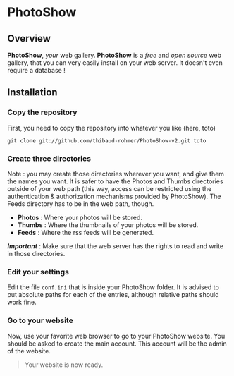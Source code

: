 # PhotoShow


## Overview

**PhotoShow**, *your* web gallery. **PhotoShow** is a *free* and *open source* web gallery, that you can very easily install on your web server. It doesn't even require a database !

## Installation

### Copy the repository

First, you need to copy the repository into whatever you like (here, toto)

`git clone git://github.com/thibaud-rohmer/PhotoShow-v2.git toto`

### Create three directories

Note : you may create those directories wherever you want, and give them the names you want. It is safer to have the Photos and Thumbs directories outside of your web path (this way, access can be restricted using the authentication & authorization mechanisms provided by PhotoShow). The Feeds directory has to be in the web path, though.

* **Photos** : Where your photos will be stored.
* **Thumbs** : Where the thumbnails of your photos will be stored. 
* **Feeds** : Where the rss feeds will be generated.

***Important*** : Make sure that the web server has the rights to read and write in those directories.

### Edit your settings

Edit the file `conf.ini` that is inside your PhotoShow folder. It is advised to put absolute paths for each of the entries, although relative paths should work fine.

### Go to your website

Now, use your favorite web browser to go to your PhotoShow website. You should be asked to create the main account. This account will be the admin of the website.

> Your website is now ready.
